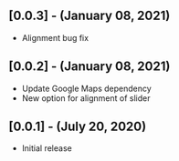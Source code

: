 
## [0.0.3] - (January 08, 2021)

* Alignment bug fix

## [0.0.2] - (January 08, 2021)

* Update Google Maps dependency
* New option for alignment of slider

## [0.0.1] - (July 20, 2020)

* Initial release
